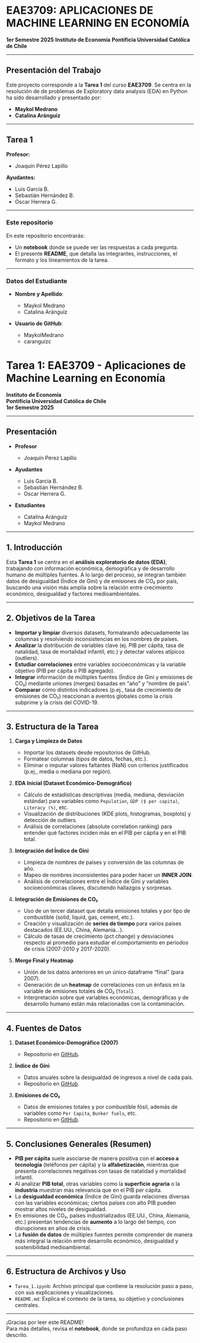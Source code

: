# EAE3709: APLICACIONES DE MACHINE LEARNING EN ECONOMÍA
**1er Semestre 2025**
**Instituto de Economía**
**Pontificia Universidad Católica de Chile**

---

## Presentación del Trabajo

Este proyecto corresponde a la **Tarea 1** del curso **EAE3709**. Se centra en la resolución de de problemas de Exploratory data analysis (EDA) en Python ha sido desarrollado y presentado por:

- **Maykol Medrano**
- **Catalina Aránguiz**

---

## Tarea 1

**Profesor:**
- Joaquín Pérez Lapillo

**Ayudantes:**
- Luis García B.
- Sebastián Hernández B.
- Oscar Herrera G.

---

### Este repositorio

En este repositorio encontrarás:
- Un **notebook** donde se puede ver las respuestas a cada pregunta.
- El presente **README**, que detalla las integrantes, instrucciones, el formato y los lineamientos de la tarea.

---

### Datos del Estudiante

- **Nombre y Apellido**:
  - Maykol Medrano
  - Catalina Aránguiz

- **Usuario de GitHub**:
  - MaykolMedrano
  - caranguizc

# Tarea 1: EAE3709 - Aplicaciones de Machine Learning en Economía  
**Instituto de Economía**  
**Pontificia Universidad Católica de Chile**  
**1er Semestre 2025**  

---

## Presentación

- **Profesor**  
  - Joaquín Pérez Lapillo  

- **Ayudantes**  
  - Luis García B.  
  - Sebastián Hernández B.  
  - Oscar Herrera G.  

- **Estudiantes**  
  - Catalina Aránguiz  
  - Maykol Medrano  

---

## 1. Introducción

Esta **Tarea 1** se centra en el **análisis exploratorio de datos (EDA)**, trabajando con información económica, demográfica y de desarrollo humano de múltiples fuentes. A lo largo del proceso, se integran también datos de desigualdad (Índice de Gini) y de emisiones de CO₂ por país, buscando una visión más amplia sobre la relación entre crecimiento económico, desigualdad y factores medioambientales.

---

## 2. Objetivos de la Tarea

- **Importar y limpiar** diversos datasets, formateando adecuadamente las columnas y resolviendo inconsistencias en los nombres de países.  
- **Analizar** la distribución de variables clave (ej. PIB per cápita, tasa de natalidad, tasa de mortalidad infantil, etc.) y detectar valores atípicos (outliers).  
- **Estudiar correlaciones** entre variables socioeconómicas y la variable objetivo (PIB per cápita o PIB agregado).  
- **Integrar** información de múltiples fuentes (Índice de Gini y emisiones de CO₂) mediante uniones (merges) basadas en “año” y “nombre de país”.  
- **Comparar** cómo distintos indicadores (p.ej., tasa de crecimiento de emisiones de CO₂) reaccionan a eventos globales como la crisis subprime y la crisis del COVID-19.

---

## 3. Estructura de la Tarea

1. **Carga y Limpieza de Datos**  
   - Importar los datasets desde repositorios de GitHub.  
   - Formatear columnas (tipos de datos, fechas, etc.).  
   - Eliminar o imputar valores faltantes (NaN) con criterios justificados (p.ej., media o mediana por región).  

2. **EDA Inicial (Dataset Económico-Demográfico)**  
   - Cálculo de estadísticas descriptivas (media, mediana, desviación estándar) para variables como `Population`, `GDP ($ per capita)`, `Literacy (%)`, etc.  
   - Visualización de distribuciones (KDE plots, histogramas, boxplots) y detección de outliers.  
   - Análisis de correlaciones (absolute correlation ranking) para entender qué factores inciden más en el PIB per cápita y en el PIB total.

3. **Integración del Índice de Gini**  
   - Limpieza de nombres de países y conversión de las columnas de año.  
   - Mapeo de nombres inconsistentes para poder hacer un **INNER JOIN**.  
   - Análisis de correlaciones entre el Índice de Gini y variables socioeconómicas claves, discutiendo hallazgos y sorpresas.

4. **Integración de Emisiones de CO₂**  
   - Uso de un tercer dataset que detalla emisiones totales y por tipo de combustible (solid, liquid, gas, cement, etc.).  
   - Creación y visualización de **series de tiempo** para varios países destacados (EE.UU., China, Alemania...).  
   - Cálculo de tasas de crecimiento (pct change) y desviaciones respecto al promedio para estudiar el comportamiento en periodos de crisis (2007-2010 y 2017-2020).  

5. **Merge Final y Heatmap**  
   - Unión de los datos anteriores en un único dataframe “final” (para 2007).  
   - Generación de un **heatmap** de correlaciones con un énfasis en la variable de emisiones totales de CO₂ (`Total`).  
   - Interpretación sobre qué variables económicas, demográficas y de desarrollo humano están más relacionadas con la contaminación.

---

## 4. Fuentes de Datos

1. **Dataset Económico-Demográfico (2007)**  
   - Repositorio en [GitHub](https://raw.githubusercontent.com/lfgarcia-1/EAE3709-1-2025/refs/heads/main/economic_dataset.csv).

2. **Índice de Gini**  
   - Datos anuales sobre la desigualdad de ingresos a nivel de cada país.  
   - Repositorio en [GitHub](https://raw.githubusercontent.com/datasets/gini-index/refs/heads/main/data/gini-index.csv).

3. **Emisiones de CO₂**  
   - Datos de emisiones totales y por combustible fósil, además de variables como `Per Capita`, `Bunker fuels`, etc.  
   - Repositorio en [GitHub](https://raw.githubusercontent.com/datasets/co2-fossil-by-nation/refs/heads/main/data/fossil-fuel-co2-emissions-by-nation.csv).

---

## 5. Conclusiones Generales (Resumen)

- **PIB per cápita** suele asociarse de manera positiva con el **acceso a tecnología** (teléfonos per cápita) y la **alfabetización**, mientras que presenta correlaciones negativas con tasas de natalidad y mortalidad infantil.  
- Al analizar **PIB total**, otras variables como la **superficie agraria** o la **industria** muestran más relevancia que en el PIB per cápita.  
- La **desigualdad económica** (Índice de Gini) guarda relaciones diversas con las variables económicas; ciertos países con alto PIB pueden mostrar altos niveles de desigualdad.  
- En emisiones de CO₂, países industrializados (EE.UU., China, Alemania, etc.) presentan tendencias de **aumento** a lo largo del tiempo, con disrupciones en años de crisis.  
- La **fusión de datos** de múltiples fuentes permite comprender de manera más integral la relación entre desarrollo económico, desigualdad y sostenibilidad medioambiental.

---

## 6. Estructura de Archivos y Uso

- `Tarea_1.ipynb`: Archivo principal que contiene la resolución paso a paso, con sus explicaciones y visualizaciones.  
- `README.md`: Explica el contexto de la tarea, su objetivo y conclusiones centrales.  

---

¡Gracias por leer este README!  
Para más detalles, revisa el **notebook**, donde se profundiza en cada paso descrito.


